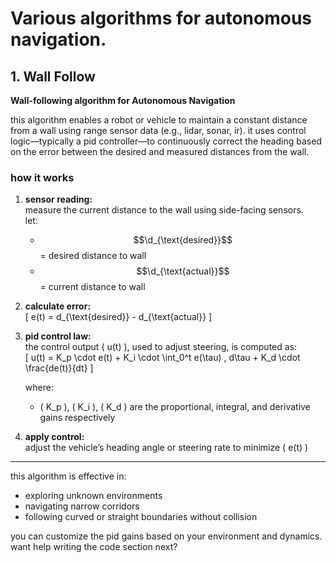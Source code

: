 # Various algorithms for autonomous navigation.

## 1. Wall Follow

**Wall-following algorithm for Autonomous Navigation**

this algorithm enables a robot or vehicle to maintain a constant distance from a wall using range sensor data (e.g., lidar, sonar, ir). it uses control logic—typically a pid controller—to continuously correct the heading based on the error between the desired and measured distances from the wall.

### how it works

1. **sensor reading:**  
   measure the current distance to the wall using side-facing sensors.  
   let:  
   - $$\d_{\text{desired}}$$ = desired distance to wall  
   - $$\d_{\text{actual}}$$ = current distance to wall  

2. **calculate error:**  
   \[
   e(t) = d_{\text{desired}} - d_{\text{actual}}
   \]

3. **pid control law:**  
   the control output \( u(t) \), used to adjust steering, is computed as:  
   \[
   u(t) = K_p \cdot e(t) + K_i \cdot \int_0^t e(\tau) \, d\tau + K_d \cdot \frac{de(t)}{dt}
   \]

   where:  
   - \( K_p \), \( K_i \), \( K_d \) are the proportional, integral, and derivative gains respectively

4. **apply control:**  
   adjust the vehicle’s heading angle or steering rate to minimize \( e(t) \)

---

this algorithm is effective in:
- exploring unknown environments  
- navigating narrow corridors  
- following curved or straight boundaries without collision

you can customize the pid gains based on your environment and dynamics. want help writing the code section next?

